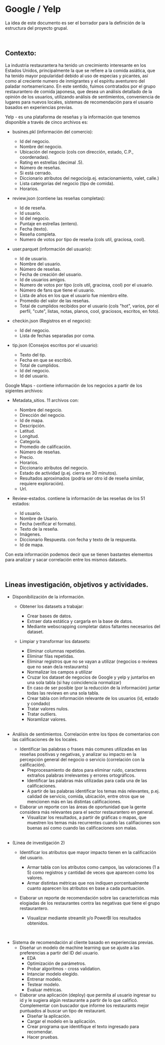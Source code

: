 # Google / Yelp

La idea de este documento es ser el borrador para la definición de la estructura del proyecto grupal.

<br>

## Contexto:

La industria restaurantera ha tenido un crecimiento interesante en los Estados Unidos, principalmente la que se refiere a la comida asiática, que ha tenido mayor popularidad debido al uso de especias y picantes, así como al creciente numero de inmigrantes y el espíritu aventurero del paladar norteamericano. En este sentido,  fuimos contratados por el grupo restaurantero de comida japonesa, que desea un análisis detallado de la opinión de los usuarios, utilizando análisis de sentimientos, conveniencia de lugares para nuevos locales, sistemas de recomendación para el usuario basados en experiencias previas.

Yelp - es una plataforma de reseñas y la información que tenemos disponible a través de cinco archivos es:
* busines.pkl (información del comercio):
    * Id del negocio.
    * Nombre del negocio.
    * Ubicación del negocio (cols con dirección, estado, C.P., coordenadas).
    * Rating en estrellas (decimal .5).
    * Número de reseñas.
    * Si está cerrado.
    * Diccionario atributos del negocio(p.ej. estacionamiento, valet, calle.)
    * Lista catergorías del negocio (tipo de comida).
    * Horarios.

* review.json (contiene las reseñas completas):
    * Id de reseña.
    * Id usuario.
    * Id del negocio.
    * Puntaje en estrellas (entero).
    * Fecha (texto).
    * Reseña completa.
    * Numero de votos por tipo de reseña (cols util, graciosa, cool).

* user.parquet (información del usuario):
    * Id de usuario.
    * Nombre del usuario.
    * Número de reseñas.
    * Fecha de creación del usuario.
    * Id de usuarios amigos.
    * Numero de votos por tipo (cols util, graciosa, cool) por el usuario.
    * Número de fans que tiene el usuario.
    * Lista de años en los que el usuario fue miembro elite.
    * Promedio del valor de las reseñas.
    * Total de cumplidos recibidos por el usuario (cols "hot", varios, por el perfil, "cute", listas, notas, planos, cool, graciosos, escritos, en foto).

* checkin.json (Registros en el negocio):
    * Id del negocio.
    * Lista de fechas separadas por coma.

* tip.json (Consejos escritos por el usuario):
    * Texto del tip.
    * Fecha en que se escribió.
    * Total de cumplidos.
    * Id del negocio.
    * Id del usuario.

Google Maps - contiene información de los negocios a partir de los sigientes archivos:
* Metadata_sitios. 11 archivos con:
    * Nombre del negocio.
    * Dirección del negocio.
    * Id de mapa.
    * Descripción.
    * Latitud.
    * Longitud.
    * Categoría.
    * Promedio de calificación.
    * Número de reseñas.
    * Precio.
    * Horarios.
    * Diccionario atributos del negocio.
    * Estado de actividad (p.ej. cierra en 30 minutos).
    * Resultados aproximados (podría ser otro id de reseña similar, requiere exploración).
    * Url.

* Review-estados. contiene la información de las reseñas de los 51 estados:
    * Id usuario.
    * Nombre de Usario.
    * Fecha (verificar el formato).
    * Texto de la reseña.
    * Imágenes.
    * Diccionario Respuesta. con fecha y texto de la respuesta.
    * Id de mapa.


Con esta información podemos decir que se tienen bastantes elementos para analizar y sacar correlación entre los mismos datasets.

<br>

## Lineas investigación, objetivos y actividades.

* Disponibilización de la información.
    * Obtener los datasets a trabajar:
        * Crear bases de datos.
        * Extraer data estática y cargarla en la base de datos.
        * Mediante webscrapping completar datos faltantes necesarios del dataset.
    * Limpiar y transformar los datasets:
        * Eliminar columnas repetidas.
        * Eliminar filas repetidas.
        * Eliminar registros que no se vayan a utilizar (negocios o reviews que no sean de/a restaurants)
        * Normalizar los campos a utilizar
        * Cruzar los dataset de negocios de Google y yelp y juntarlos en una sola tabla (si hay coincidencia normalizar)
        * En caso de ser posible (por la reducción de la información) juntar todas las reviews en una sola tabla.
        * Crear tabla con información relevante de los usuarios (id, estado y condado)
        * Tratar valores nulos.
        * Tratar outliers.
        * Noramlizar valores.
        
        <br>

* Análisis de sentimientos. Correlación entre los tipos de comentarios con las calificaciones de los locales.
    * Identificar las palabras o frases más comunes utilizadas en las reseñas positivas y negativas, y analizar su impacto en la percepción general del negocio o servicio (correlación con la calificación).
        * Preprocesamiento de datos para eliminar ruido, caracteres extraños palabras irrelevantes y errores ortográficos.
        * Identificar las palabras más utilizadas para cada una de las calificaciones.
        * A partir de las palabras identificar los temas más relevantes, p.ej. calidad de servicio, comida, ubicación, entre otros que se mencionen más en las distintas calificaciones.
    * Elaborar un reporte con las áreas de oportunidad que la gente considera más relevantes para el sector restaurantero en general.
        * Visualizar los resultados, a partir de gráficas o mapas, que muestren los temas más recurrentes cuando las califiaciones son buenas así como cuando las calificaciones son malas.

    <br>

* (Linea de investigación 2)
    * Identificar los atributos que mayor impacto tienen en la calificación del usuario.
        * Armar tabla con los atributos como campos, las valoraciones (1 a 5) como registros y cantidad de veces que aparecen como los valores.
        * Armar distintas métricas que nos indiquen porcentualmente cuanto aparecen los atributos en base a cada puntuación.

    * Elaborar un reporte de recomendación sobre las características más elogiadas de los restaurantes contra las negativas que tiene el grupo restaurantero.
        * Visualizar mediante streamlit y/o PowerBI los resultados obtenidos.
<br>

*  Sistema de recomendación al cliente basado en experiencias previas.
    * Diseñar un modelo de machine learning que se ajuste a las preferencias a partir del ID del usuario.
        * EDA
        * Optimización de parámetros.
        * Probar algoritmos - cross validation.
        * Intanciar modelo elegido.
        * Entrenar modelo.
        * Testear modelo.
        * Evaluar métricas.
    * Elaborar una aplicación (deploy) que permita al usuario ingresar su id y le sugiera algún restaurante a partir de lo que calificó. Complementar con buscador que informe los restaurants mejor puntuados al buscar un tipo de restaurant.
        * Diseñar la aplicación.
        * Cargar el modelo en la aplicación.
        * Crear programa que identifique el texto ingresado para recomendar.
        * Hacer pruebas.
